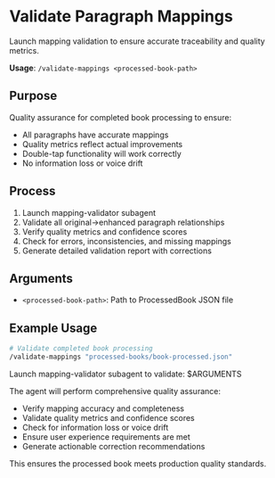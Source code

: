 # Validate Paragraph Mappings

Launch mapping validation to ensure accurate traceability and quality metrics.

**Usage**: `/validate-mappings <processed-book-path>`

## Purpose

Quality assurance for completed book processing to ensure:
- All paragraphs have accurate mappings
- Quality metrics reflect actual improvements
- Double-tap functionality will work correctly
- No information loss or voice drift

## Process

1. Launch mapping-validator subagent
2. Validate all original→enhanced paragraph relationships
3. Verify quality metrics and confidence scores
4. Check for errors, inconsistencies, and missing mappings
5. Generate detailed validation report with corrections

## Arguments

- `<processed-book-path>`: Path to ProcessedBook JSON file

## Example Usage

```bash
# Validate completed book processing
/validate-mappings "processed-books/book-processed.json"
```

Launch mapping-validator subagent to validate: $ARGUMENTS

The agent will perform comprehensive quality assurance:
- Verify mapping accuracy and completeness
- Validate quality metrics and confidence scores  
- Check for information loss or voice drift
- Ensure user experience requirements are met
- Generate actionable correction recommendations

This ensures the processed book meets production quality standards.